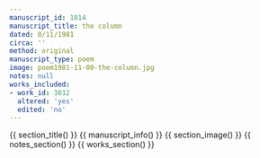 ```yaml
---
manuscript_id: 1814
manuscript_title: the column
dated: 0/11/1981
circa: ''
method: original
manuscript_type: poem
image: poem1981-11-00-the-column.jpg
notes: null
works_included:
- work_id: 3012
  altered: 'yes'
  edited: 'no'
---
```


{{ section_title() }}
{{ manuscript_info() }}
{{ section_image() }}
{{ notes_section() }}
{{ works_section() }}
